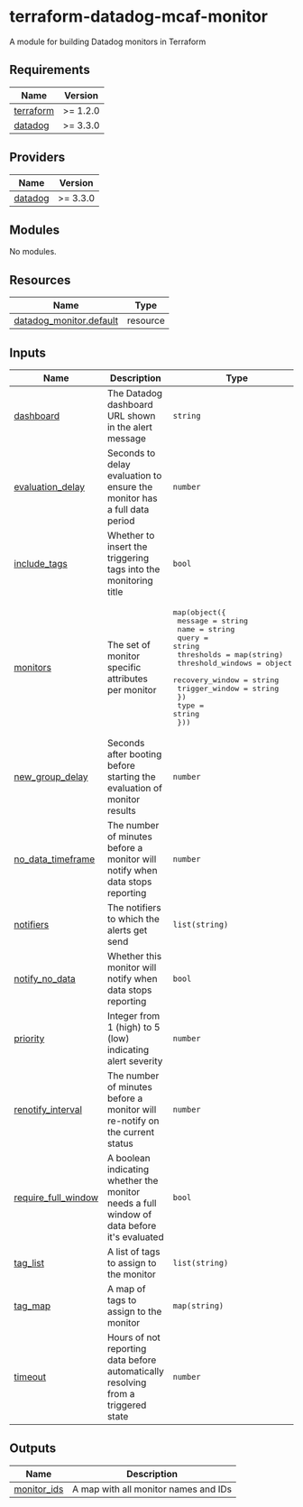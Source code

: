 # terraform-datadog-mcaf-monitor

A module for building Datadog monitors in Terraform

<!-- BEGIN_TF_DOCS -->
## Requirements

| Name | Version |
|------|---------|
| <a name="requirement_terraform"></a> [terraform](#requirement\_terraform) | >= 1.2.0 |
| <a name="requirement_datadog"></a> [datadog](#requirement\_datadog) | >= 3.3.0 |

## Providers

| Name | Version |
|------|---------|
| <a name="provider_datadog"></a> [datadog](#provider\_datadog) | >= 3.3.0 |

## Modules

No modules.

## Resources

| Name | Type |
|------|------|
| [datadog_monitor.default](https://registry.terraform.io/providers/datadog/datadog/latest/docs/resources/monitor) | resource |

## Inputs

| Name | Description | Type | Default | Required |
|------|-------------|------|---------|:--------:|
| <a name="input_dashboard"></a> [dashboard](#input\_dashboard) | The Datadog dashboard URL shown in the alert message | `string` | `""` | no |
| <a name="input_evaluation_delay"></a> [evaluation\_delay](#input\_evaluation\_delay) | Seconds to delay evaluation to ensure the monitor has a full data period | `number` | `null` | no |
| <a name="input_include_tags"></a> [include\_tags](#input\_include\_tags) | Whether to insert the triggering tags into the monitoring title | `bool` | `true` | no |
| <a name="input_monitors"></a> [monitors](#input\_monitors) | The set of monitor specific attributes per monitor | <pre>map(object({<br>    message    = string<br>    name       = string<br>    query      = string<br>    thresholds = map(string)<br>    threshold_windows = object({<br>      recovery_window = string<br>      trigger_window  = string<br>    })<br>    type = string<br>  }))</pre> | `null` | no |
| <a name="input_new_group_delay"></a> [new\_group\_delay](#input\_new\_group\_delay) | Seconds after booting before starting the evaluation of monitor results | `number` | `null` | no |
| <a name="input_no_data_timeframe"></a> [no\_data\_timeframe](#input\_no\_data\_timeframe) | The number of minutes before a monitor will notify when data stops reporting | `number` | `null` | no |
| <a name="input_notifiers"></a> [notifiers](#input\_notifiers) | The notifiers to which the alerts get send | `list(string)` | `[]` | no |
| <a name="input_notify_no_data"></a> [notify\_no\_data](#input\_notify\_no\_data) | Whether this monitor will notify when data stops reporting | `bool` | `true` | no |
| <a name="input_priority"></a> [priority](#input\_priority) | Integer from 1 (high) to 5 (low) indicating alert severity | `number` | `null` | no |
| <a name="input_renotify_interval"></a> [renotify\_interval](#input\_renotify\_interval) | The number of minutes before a monitor will re-notify on the current status | `number` | `null` | no |
| <a name="input_require_full_window"></a> [require\_full\_window](#input\_require\_full\_window) | A boolean indicating whether the monitor needs a full window of data before it's evaluated | `bool` | `true` | no |
| <a name="input_tag_list"></a> [tag\_list](#input\_tag\_list) | A list of tags to assign to the monitor | `list(string)` | `[]` | no |
| <a name="input_tag_map"></a> [tag\_map](#input\_tag\_map) | A map of tags to assign to the monitor | `map(string)` | `{}` | no |
| <a name="input_timeout"></a> [timeout](#input\_timeout) | Hours of not reporting data before automatically resolving from a triggered state | `number` | `null` | no |

## Outputs

| Name | Description |
|------|-------------|
| <a name="output_monitor_ids"></a> [monitor\_ids](#output\_monitor\_ids) | A map with all monitor names and IDs |
<!-- END_TF_DOCS -->
